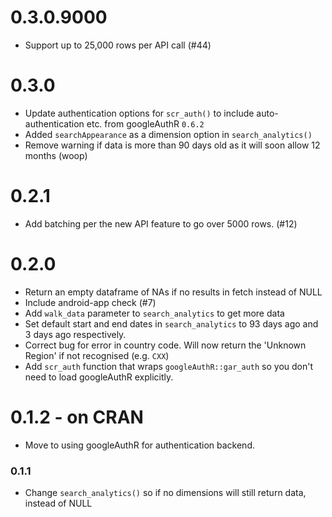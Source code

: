 # 0.3.0.9000

* Support up to 25,000 rows per API call (#44)

# 0.3.0

* Update authentication options for `scr_auth()` to include auto-authentication etc. from googleAuthR `0.6.2`
* Added `searchAppearance` as a dimension option in `search_analytics()`
* Remove warning if data is more than 90 days old as it will soon allow 12 months (woop)

# 0.2.1

* Add batching per the new API feature to go over 5000 rows. (#12)

# 0.2.0

* Return an empty dataframe of NAs if no results in fetch instead of NULL
* Include android-app check (#7)
* Add `walk_data` parameter to `search_analytics` to get more data
* Set default start and end dates in `search_analytics` to 93 days ago and 3 days ago respectively.
* Correct bug for error in country code.  Will now return the 'Unknown Region' if not recognised (e.g. `CXX`)
* Add `scr_auth` function that wraps `googleAuthR::gar_auth` so you don't need to load googleAuthR explicitly.

# 0.1.2 - on CRAN

* Move to using googleAuthR for authentication backend.

### 0.1.1
* Change `search_analytics()` so if no dimensions will still return data, instead of NULL
